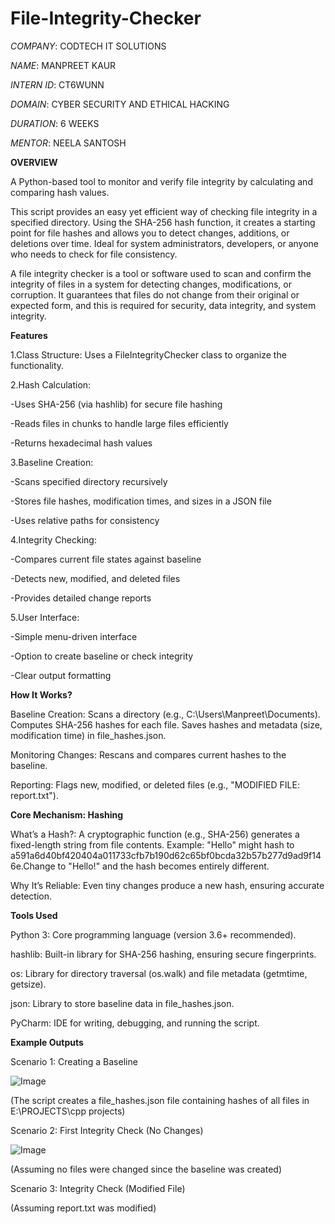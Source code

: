 # File-Integrity-Checker

*COMPANY*: CODTECH IT SOLUTIONS

*NAME*: MANPREET KAUR

*INTERN ID*: CT6WUNN

*DOMAIN*: CYBER SECURITY AND ETHICAL HACKING

*DURATION*: 6 WEEKS

*MENTOR*: NEELA SANTOSH

**OVERVIEW**

A Python-based tool to monitor and verify file integrity by calculating and comparing hash values.

This script provides an easy yet efficient way of checking file integrity in a specified directory. Using the SHA-256 hash function, it creates a starting point for file hashes and allows you to detect changes, additions, or deletions over time. Ideal for system administrators, developers, or anyone who needs to check for file consistency.

A file integrity checker is a tool or software used to scan and confirm the integrity of files in a system for detecting changes, modifications, or corruption. It guarantees that files do not change from their original or expected form, and this is required for security, data integrity, and system integrity.

**Features**

1.Class Structure: Uses a FileIntegrityChecker class to organize the functionality.

2.Hash Calculation:

-Uses SHA-256 (via hashlib) for secure file hashing

-Reads files in chunks to handle large files efficiently

-Returns hexadecimal hash values

3.Baseline Creation:

-Scans specified directory recursively

-Stores file hashes, modification times, and sizes in a JSON file

-Uses relative paths for consistency

4.Integrity Checking:

-Compares current file states against baseline

-Detects new, modified, and deleted files

-Provides detailed change reports

5.User Interface:

-Simple menu-driven interface

-Option to create baseline or check integrity

-Clear output formatting

**How It Works?**

Baseline Creation: Scans a directory (e.g., C:\Users\Manpreet\Documents). Computes SHA-256 hashes for each file. Saves hashes and metadata (size, modification time) in file_hashes.json.

Monitoring Changes: Rescans and compares current hashes to the baseline.

Reporting: Flags new, modified, or deleted files (e.g., "MODIFIED FILE: report.txt").

**Core Mechanism: Hashing**

What’s a Hash?: A cryptographic function (e.g., SHA-256) generates a fixed-length string from file contents.
Example: "Hello" might hash to a591a6d40bf420404a011733cfb7b190d62c65bf0bcda32b57b277d9ad9f146e.Change to "Hello!" and the hash becomes entirely different.

Why It’s Reliable: Even tiny changes produce a new hash, ensuring accurate detection.

**Tools Used**

Python 3: Core programming language (version 3.6+ recommended).

hashlib: Built-in library for SHA-256 hashing, ensuring secure fingerprints.

os: Library for directory traversal (os.walk) and file metadata (getmtime, getsize).

json: Library to store baseline data in file_hashes.json.

PyCharm: IDE for writing, debugging, and running the script.

**Example Outputs**

Scenario 1: Creating a Baseline

![Image](https://github.com/user-attachments/assets/698f9de2-c99b-49e1-b6ad-8d40080513e4)

(The script creates a file_hashes.json file containing hashes of all files in E:\PROJECTS\cpp projects)

Scenario 2: First Integrity Check (No Changes)

![Image](https://github.com/user-attachments/assets/8d64bcfd-f327-47cb-a2ed-782c35a845b5)

(Assuming no files were changed since the baseline was created)

Scenario 3: Integrity Check (Modified File)

(Assuming report.txt was modified)


